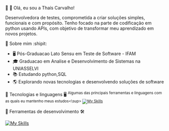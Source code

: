 :link: :purple_heart: Olá, eu sou a Thaís Carvalho!

Desenvolvedora de testes, comprometida a criar soluções simples, funcionais e com propósito.
Tenho focado na parte de codificação em python usando APIs, com objetivo de transformar meu aprendizado em novos projetos.

:link: Sobre mim :shipit:
* :desktop_computer: Pós-Graduacao Lato Sensu em Teste de Software - IFAM
* :mortar_board: Graduacao em Analise e Desenvolvimento de Sistemas na UNIASSELVI
* :books: Estudando python,SQL
* :earth_americas: Explorando novas tecnologias e desenvolvendo soluções de software


:link: Tecnologias e linguagens :desktop_computer:
<sup>Algumas das principais ferramentas e linguagens com as quais eu mantenho meus estudos<\sup>
[![My Skills](https://skillicons.dev/icons?i=python,css,r,regex,html,cpp,c&theme=dark&perline=15)](https://skillicons.dev)

:link: Ferramentas de desenvolvimento :hammer_and_wrench:

[![My Skills](https://skillicons.dev/icons?i=mysql,postgresql,vscode,git,github&theme=dark&perline=15)](https://skillicons.dev)
